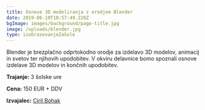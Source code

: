 ```yaml
---
title: Osnove 3D modeliranja z orodjem Blender
date: 2019-06-10T18:57:49.228Z
bgImage: images/background/page-title.jpg
image: /uploads/blender.jpg
type: izobrazevanjeZaSole
---
```

Blender je brezplačno odprtokodno orodje za izdelavo 3D modelov, animacij in svetov ter njihovih upodobitev. V okviru delavnice bomo spoznali osnove izdelave 3D modelov in končnih upodobitev.

**Trajanje:** 3 šolske ure

**Cena:** 150 EUR + DDV

**Izvajalec:** [Ciril Bohak](/izvajalci/ciril-bohak/)
